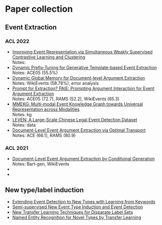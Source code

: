 # Paper collection

## Event Extraction

### ACL 2022

* [Improving Event Representation via Simultaneous Weakly Supervised Contrastive Learning and Clustering](https://aclanthology.org/2022.acl-long.216/)  
  Notes: 
* [Dynamic Prefix-Tuning for Generative Template-based Event Extraction](https://aclanthology.org/2022.acl-long.358/)  
  Notes: ACE05 (55.5\%)
* [Dynamic Global Memory for Document-level Argument Extraction](https://aclanthology.org/2022.acl-long.361/)  
  Notes: WikiEvents (58.78\%), error analysis
* [Prompt for Extraction? PAIE: Prompting Argument Interaction for Event Argument Extraction](https://aclanthology.org/2022.acl-long.466/)  
  Notes: ACE05 (72.7), RAMS (52.2), WikiEvents (65.3)
* [MMEKG: Multi-modal Event Knowledge Graph towards Universal Representation across Modalities](https://aclanthology.org/2022.acl-demo.23/)  
  Notes: kg
* [LEVEN: A Large-Scale Chinese Legal Event Detection Dataset](https://aclanthology.org/2022.findings-acl.17/)  
  Notes: data
* [Document-Level Event Argument Extraction via Optimal Transport](https://aclanthology.org/2022.findings-acl.130/)  
  Notes: ACE (66.1), RAMS (80.9)

### ACL 2021
* [Document-Level Event Argument Extraction by Conditional Generation](https://aclanthology.org/2021.naacl-main.69/)  
  Notes: Bart-gen, WikiEvents
* []()  
* []()  


## New type/label induction

* [Extending Event Detection to New Types with Learning from Keywords](https://aclanthology.org/D19-5532/)  
* [Semi-supervised New Event Type Induction and Event Detection](https://aclanthology.org/2020.emnlp-main.53/)  
* [New Transfer Learning Techniques for Disparate Label Sets](https://aclanthology.org/P15-1046/)  
* [Named Entity Recognition for Novel Types by Transfer Learning](https://aclanthology.org/D16-1087/)  
